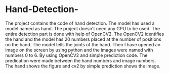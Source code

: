 # Hand-Detection-
The project contains the code of hand detection. The model has used a model named as hand. The project doesn't need any GPU to be used. The entire detection part is done with help of OpenCV2. The OpenCV2 identifies the hand and the model has 20 numbers placed at the number of positions on the hand. The model tells the joints of the hand. Then I have opened an image on the screen by using python and the images were named with numbers 0 to 6. By using OpenCV2 and simple prediction code. The predication were made between the hand numbers and image numbers. The hand shows the figure and cv2 by simple prediction shows the image.
